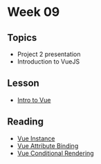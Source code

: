 # Week 09

## Topics

- Project 2 presentation
- Introduction to VueJS

## Lesson
- [Intro to Vue](/vue-js/intro)

## Reading

- [Vue Instance](https://www.vuemastery.com/courses/intro-to-vue-js/vue-instance)
- [Vue Attribute Binding](https://www.vuemastery.com/courses/intro-to-vue-js/attribute-binding)
- [Vue Conditional Rendering](https://www.vuemastery.com/courses/intro-to-vue-js/conditional-rendering)
